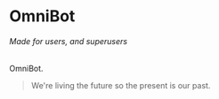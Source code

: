 # OmniBot
###### Made for users, and superusers

OmniBot.
> We're living the future so
> the present is our past.
